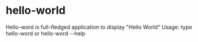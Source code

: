 # hello-world
Hello-word is full-fledged application to display "Hello World"
Usage: type hello-word or hello-word --help
